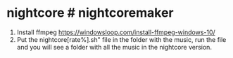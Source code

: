 # nightcore # nightcoremaker
1. Install ffmpeg https://windowsloop.com/install-ffmpeg-windows-10/
2. Put the nightcore[rate%].sh" file in the folder with the music, run the file and you will see a folder with all the music in the nightcore version. 
